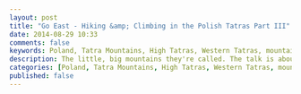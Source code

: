 ```yaml
---
layout: post
title: "Go East - Hiking &amp; Climbing in the Polish Tatras Part III"
date: 2014-08-29 10:33
comments: false
keywords: Poland, Tatra Mountains, High Tatras, Western Tatras, mountaineering, hiking
description: The little, big mountains they're called. The talk is about the Tatra mountain range in Poland and Slovakia, a beautiful range that will satiesfies your thirst for big mountains.
categories: [Poland, Tatra Mountains, High Tatras, Western Tatras, mountaineering, hiking, Trip Report]
published: false
---
```



